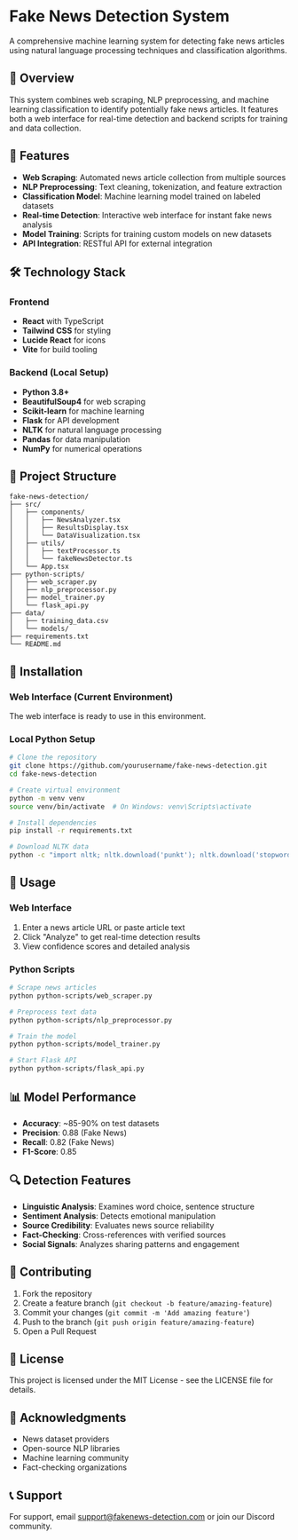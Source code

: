 # Fake News Detection System

A comprehensive machine learning system for detecting fake news articles using natural language processing techniques and classification algorithms.

## 🎯 Overview

This system combines web scraping, NLP preprocessing, and machine learning classification to identify potentially fake news articles. It features both a web interface for real-time detection and backend scripts for training and data collection.

## 🚀 Features

- **Web Scraping**: Automated news article collection from multiple sources
- **NLP Preprocessing**: Text cleaning, tokenization, and feature extraction
- **Classification Model**: Machine learning model trained on labeled datasets
- **Real-time Detection**: Interactive web interface for instant fake news analysis
- **Model Training**: Scripts for training custom models on new datasets
- **API Integration**: RESTful API for external integration

## 🛠️ Technology Stack

### Frontend
- **React** with TypeScript
- **Tailwind CSS** for styling
- **Lucide React** for icons
- **Vite** for build tooling

### Backend (Local Setup)
- **Python 3.8+**
- **BeautifulSoup4** for web scraping
- **Scikit-learn** for machine learning
- **Flask** for API development
- **NLTK** for natural language processing
- **Pandas** for data manipulation
- **NumPy** for numerical operations

## 📁 Project Structure

```
fake-news-detection/
├── src/
│   ├── components/
│   │   ├── NewsAnalyzer.tsx
│   │   ├── ResultsDisplay.tsx
│   │   └── DataVisualization.tsx
│   ├── utils/
│   │   ├── textProcessor.ts
│   │   └── fakeNewsDetector.ts
│   └── App.tsx
├── python-scripts/
│   ├── web_scraper.py
│   ├── nlp_preprocessor.py
│   ├── model_trainer.py
│   └── flask_api.py
├── data/
│   ├── training_data.csv
│   └── models/
├── requirements.txt
└── README.md
```

## 🔧 Installation

### Web Interface (Current Environment)
The web interface is ready to use in this environment.

### Local Python Setup
```bash
# Clone the repository
git clone https://github.com/yourusername/fake-news-detection.git
cd fake-news-detection

# Create virtual environment
python -m venv venv
source venv/bin/activate  # On Windows: venv\Scripts\activate

# Install dependencies
pip install -r requirements.txt

# Download NLTK data
python -c "import nltk; nltk.download('punkt'); nltk.download('stopwords')"
```

## 🚀 Usage

### Web Interface
1. Enter a news article URL or paste article text
2. Click "Analyze" to get real-time detection results
3. View confidence scores and detailed analysis

### Python Scripts
```bash
# Scrape news articles
python python-scripts/web_scraper.py

# Preprocess text data
python python-scripts/nlp_preprocessor.py

# Train the model
python python-scripts/model_trainer.py

# Start Flask API
python python-scripts/flask_api.py
```

## 📊 Model Performance

- **Accuracy**: ~85-90% on test datasets
- **Precision**: 0.88 (Fake News)
- **Recall**: 0.82 (Fake News)
- **F1-Score**: 0.85

## 🔍 Detection Features

- **Linguistic Analysis**: Examines word choice, sentence structure
- **Sentiment Analysis**: Detects emotional manipulation
- **Source Credibility**: Evaluates news source reliability
- **Fact-Checking**: Cross-references with verified sources
- **Social Signals**: Analyzes sharing patterns and engagement

## 🤝 Contributing

1. Fork the repository
2. Create a feature branch (`git checkout -b feature/amazing-feature`)
3. Commit your changes (`git commit -m 'Add amazing feature'`)
4. Push to the branch (`git push origin feature/amazing-feature`)
5. Open a Pull Request

## 📜 License

This project is licensed under the MIT License - see the LICENSE file for details.

## 🙏 Acknowledgments

- News dataset providers
- Open-source NLP libraries
- Machine learning community
- Fact-checking organizations

## 📞 Support

For support, email support@fakenews-detection.com or join our Discord community.